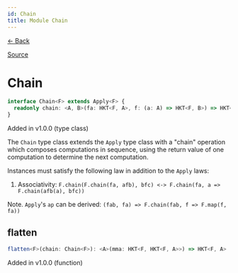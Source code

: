 ```yaml
---
id: Chain
title: Module Chain
---
```


[← Back](.)

[Source](https://github.com/gcanti/fp-ts/blob/master/src/Chain.ts)

# Chain

```ts
interface Chain<F> extends Apply<F> {
  readonly chain: <A, B>(fa: HKT<F, A>, f: (a: A) => HKT<F, B>) => HKT<F, B>
}
```

Added in v1.0.0 (type class)

The `Chain` type class extends the `Apply` type class with a "chain" operation which composes computations in
sequence, using the return value of one computation to determine the next computation.

Instances must satisfy the following law in addition to the `Apply` laws:

1. Associativity: `F.chain(F.chain(fa, afb), bfc) <-> F.chain(fa, a => F.chain(afb(a), bfc))`

Note. `Apply`'s `ap` can be derived: `(fab, fa) => F.chain(fab, f => F.map(f, fa))`

## flatten

```ts
flatten<F>(chain: Chain<F>): <A>(mma: HKT<F, HKT<F, A>>) => HKT<F, A>
```

Added in v1.0.0 (function)
